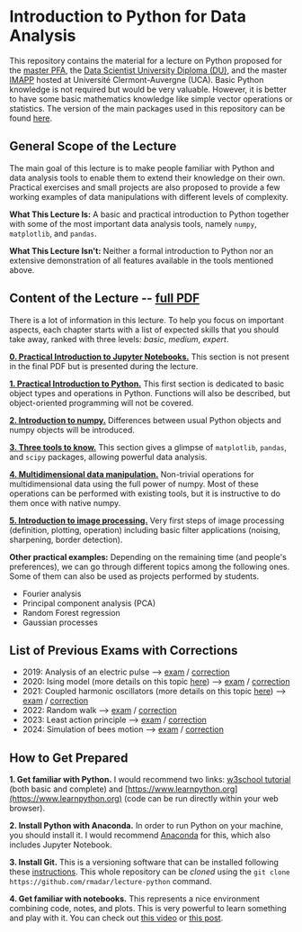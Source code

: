 # Introduction to Python for Data Analysis

This repository contains the material for a lecture on Python proposed for the [master PFA](https://www.uca.fr/formation/nos-formations/par-ufr-ecoles-et-iut/institut-des-sciences/ecole-universitaire-de-physique-et-dingenierie/master/master-physique-fondamentale-et-applications-5), the [Data Scientist University Diploma (DU)](https://www.uca.fr/formation/nos-formations/catalogue-des-formations/du-data-scientist), and the master [IMAPP](https://imapp.eu/) hosted at Université Clermont-Auvergne (UCA). Basic Python knowledge is not required but would be very valuable. However, it is better to have some basic mathematics knowledge like simple vector operations or statistics. The version of the main packages used in this repository can be found [here](package_version.list).


## General Scope of the Lecture

The main goal of this lecture is to make people familiar with Python and data analysis tools to enable them to extend their knowledge on their own. Practical exercises and small projects are also proposed to provide a few working examples of data manipulations with different levels of complexity.

**What This Lecture Is:** A basic and practical introduction to Python together with some of the most important data analysis tools, namely `numpy`, `matplotlib`, and `pandas`.

**What This Lecture Isn't:** Neither a formal introduction to Python nor an extensive demonstration of all features available in the tools mentioned above.


## Content of the Lecture -- [full PDF](https://github.com/rmadar/lecture-python/raw/master/documentation/PythonIntroductionDU.pdf)

There is a lot of information in this lecture. To help you focus on important aspects, each chapter starts with a list of expected skills that you should take away, ranked with three levels: *basic*, *medium*, *expert*.

**[0. Practical Introduction to Jupyter Notebooks.](lectures/0-IntroductionNotebook.ipynb)** This section is not present in the final PDF but is presented during the lecture.

**[1. Practical Introduction to Python.](lectures/1-PythonIntroduction.ipynb)** This first section is dedicated to basic object types and operations in Python. Functions will also be described, but object-oriented programming will not be covered.

**[2. Introduction to numpy.](lectures/2-NumpyIntroduction.ipynb)** Differences between usual Python objects and numpy objects will be introduced.

**[3. Three tools to know.](lectures/3-ToolsToKnow.ipynb)** This section gives a glimpse of `matplotlib`, `pandas`, and `scipy` packages, allowing powerful data analysis.

**[4. Multidimensional data manipulation.](lectures/4-HighDimensionalData.ipynb)** Non-trivial operations for multidimensional data using the full power of numpy. Most of these operations can be performed with existing tools, but it is instructive to do them once with native numpy.

**[5. Introduction to image processing.](lectures/5-ImageProcessing.ipynb)** Very first steps of image processing (definition, plotting, operation) including basic filter applications (noising, sharpening, border detection).

**Other practical examples:** Depending on the remaining time (and people's preferences), we can go through different topics among the following ones. Some of them can also be used as projects performed by students.
   + Fourier analysis
   + Principal component analysis (PCA)
   + Random Forest regression
   + Gaussian processes

## List of Previous Exams with Corrections

 + 2019: Analysis of an electric pulse ⟶ [exam](exam/2019/Examen.ipynb) / [correction](exam/2019/Examen-corrections.ipynb)
 + 2020: Ising model (more details on this topic [here](https://github.com/rmadar/isingmodel2d)) ⟶ [exam](exam/2020/Exam.ipynb) / [correction](exam/2020/ExamCorrection.ipynb)
 + 2021: Coupled harmonic oscillators (more details on this topic [here](https://github.com/rmadar/vibrating-string)) ⟶ [exam](exam/2021/exam.ipynb) / [correction](exam/2021/examCorrection.ipynb)
 + 2022: Random walk ⟶ [exam](exam/2022/exam.ipynb) / [correction](exam/2022/examCorrection.ipynb)
 + 2023: Least action principle ⟶ [exam](exam/2023/ExamMASTER.ipynb) / [correction](exam/2023/ExamMASTERcorr.ipynb)
 + 2024: Simulation of bees motion ⟶ [exam](exam/2024/Exam2024.ipynb) / [correction](exam/2024/Exam2024Corr.ipynb)
 
## How to Get Prepared

**1. Get familiar with Python.** I would recommend two links: [w3school tutorial](https://www.w3schools.com/python/) (both basic and complete) and [https://www.learnpython.org](https://www.learnpython.org) (code can be run directly within your web browser).

**2. Install Python with Anaconda.** In order to run Python on your machine, you should install it. I would recommend [Anaconda](https://www.anaconda.com/) for this, which also includes Jupyter Notebook.

**3. Install Git.** This is a versioning software that can be installed following these [instructions](https://git-scm.com/book/en/v2/Getting-Started-Installing-Git). This whole repository can be *cloned* using the `git clone https://github.com/rmadar/lecture-python` command.

**4. Get familiar with notebooks.** This represents a nice environment combining code, notes, and plots. This is very powerful to learn something and play with it. You can check out [this video](https://www.youtube.com/watch?v=IMrxB8Mq5KU) or [this post](https://realpython.com/jupyter-notebook-introduction/).
